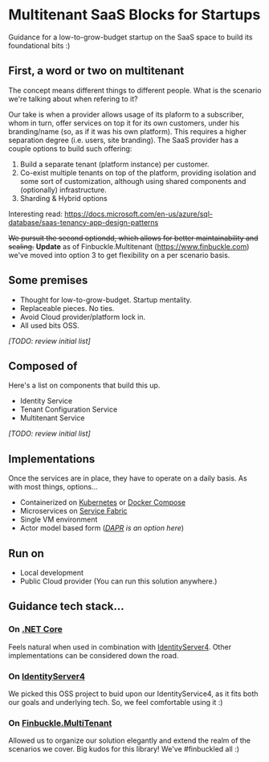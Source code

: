 # Multitenant SaaS Blocks for Startups

Guidance for a low-to-grow-budget startup on the SaaS space to build its foundational bits :)

## First, a word or two on multitenant
The concept means different things to different people. What is the scenario we're talking about when refering to it?

Our take is when a provider allows usage of its plaform to a subscriber, whom in turn, offer services on top it for its own customers, under his branding/name (so, as if it was his own platform). This requires a higher separation degree (i.e. users, site branding). The SaaS provider has a couple options to build such offering:

1. Build a separate tenant (platform instance) per customer.
2. Co-exist multiple tenants on top of the platform, providing isolation and some sort of customization, although using shared components and (optionally) infrastructure.
3. Sharding & Hybrid options

Interesting read: https://docs.microsoft.com/en-us/azure/sql-database/saas-tenancy-app-design-patterns

~~We pursuit the second optiondd, which allows for better maintainability and scaling.~~ **Update** as of Finbuckle.Multitenant (https://www.finbuckle.com) we've moved into option 3 to get flexibility on a per scenario basis.

## Some premises
* Thought for low-to-grow-budget. Startup mentality.
* Replaceable pieces. No ties.
* Avoid Cloud provider/platform lock in.
* All used bits OSS.

*[TODO: review initial list]*

## Composed of
Here's a list on components that build this up.

* Identity Service
* Tenant Configuration Service
* Multitenant Service

*[TODO: review initial list]*

## Implementations
Once the services are in place, they have to operate on a daily basis. As with most things, options...

* Containerized on [Kubernetes](https://github.com/kubernetes/kubernetes) or [Docker Compose](https://github.com/docker/compose)
* Microservices on [Service Fabric](https://github.com/Microsoft/service-fabric)
* Single VM environment
* Actor model based form (*[DAPR](https://github.com/dapr) is an option here*)

## Run on

* Local development
* Public Cloud provider (You can run this solution anywhere.)

## Guidance tech stack...

### On [.NET Core](https://github.com/dotnet/core)
Feels natural when used in combination with [IdentityServer4](https://github.com/IdentityServer/IdentityServer4). Other implementations can be considered down the road.

### On [IdentityServer4](https://github.com/IdentityServer/IdentityServer4)
We picked this OSS project to buid upon our IdentityService4, as it fits both our goals and underlying tech. So, we feel comfortable using it :)

### On [Finbuckle.MultiTenant](https://github.com/Finbuckle/Finbuckle.MultiTenant)
Allowed us to organize our solution elegantly and extend the realm of the scenarios we cover. Big kudos for this library! We've #finbuckled all :)
